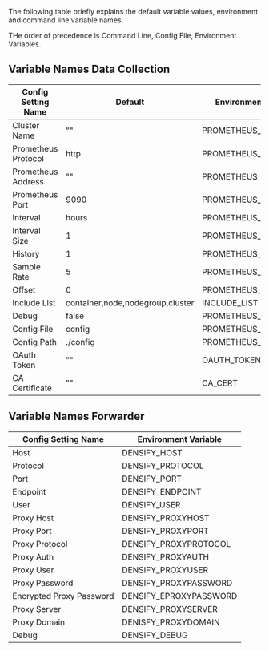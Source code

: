The following table briefly explains the default variable values, environment and command line variable names.

THe order of precedence is Command Line, Config File, Environment Variables. 

## Variable Names Data Collection
| Config Setting Name | Default | Environment Variables | Config.Properties | Command Line |
|--------|-------|-------|-------|-------|
| Cluster Name | "" | PROMETHEUS_CLUSTER | cluster_name | clusterName | 
| Prometheus Protocol | http | PROMETHEUS_PROTOCOL | protocol | protocol |
| Prometheus Address | "" | PROMETHEUS_ADDRESS | prometheus_address | address | 
| Prometheus Port | 9090 | PROMETHEUS_PORT | prometheus_port | port |
| Interval | hours | PROMETHEUS_INTERVAL | interval | interval |
| Interval Size | 1 | PROMETHEUS_INTERVALSIZE | interval_size | intervalSize |
| History | 1 | PROMETHEUS_HISTORY | history | history | 
| Sample Rate | 5 | PROMETHEUS_SAMPLERATE | sample_rate | sampleRate |
| Offset | 0 | PROMETHEUS_OFFSET | offset | offset | 
| Include List | container,node,nodegroup,cluster | INCLUDE_LIST | include_list | includeList |
| Debug | false | PROMETHEUS_DEBUG | debug | debug |
| Config File | config | PROMETHEUS_CONFIGFILE | N/A | file |
| Config Path | ./config | PROMETHEUS_CONFIGPATH | N/A | path |
| OAuth Token | "" | OAUTH_TOKEN | prometheus_oauth_token | oAuthToken |
| CA Certificate| "" | CA_CERT | ca_certificate | caCert |

## Variable Names Forwarder
| Config Setting Name  | Environment Variable | 
|--------|-------|
| Host | DENSIFY_HOST |
| Protocol | DENSIFY_PROTOCOL |
| Port | DENSIFY_PORT |
| Endpoint | DENSIFY_ENDPOINT |
| User | DENSIFY_USER |
| Proxy Host | DENSIFY_PROXYHOST | 
| Proxy Port | DENSIFY_PROXYPORT |
| Proxy Protocol | DENSIFY_PROXYPROTOCOL | 
| Proxy Auth | DENSIFY_PROXYAUTH |
| Proxy User | DENSIFY_PROXYUSER |
|Proxy Password | DENSIFY_PROXYPASSWORD | 
| Encrypted Proxy Password | DENSIFY_EPROXYPASSWORD | 
| Proxy Server | DENSIFY_PROXYSERVER |
| Proxy Domain | DENISFY_PROXYDOMAIN | 
| Debug | DENSIFY_DEBUG | 
